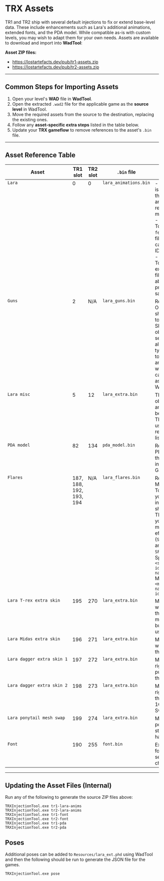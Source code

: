 # TRX Assets

TR1 and TR2 ship with several default injections to fix or extend base-level
data. These include enhancements such as Lara's additional animations, extended
fonts, and the PDA model. While compatible as-is with custom levels, you may
wish to adapt them for your own needs. Assets are available to download and
import into **WadTool**:

**Asset ZIP files:**  
- https://lostartefacts.dev/pub/tr1-assets.zip  
- https://lostartefacts.dev/pub/tr2-assets.zip  

---

## Common Steps for Importing Assets

1. Open your level's **WAD** file in **WadTool**.
2. Open the extracted `.wad2` file for the applicable game as the
**source level** in WadTool.
3. Move the required assets from the source to the destination, replacing the
existing ones.
4. Follow any **asset-specific extra steps** listed in the table below.
5. Update your **TRX gameflow** to remove references to the asset's `.bin` file.

---

## Asset Reference Table

<table>
  <thead>
    <tr>
      <th>Asset</th>
      <th>TR1 slot</th>
      <th>TR2 slot</th>
      <th><code>.bin</code> file</th>
      <th>Comments/extra steps</th>
    </tr>
  </thead>
  <tbody>
    <tr valign="top">
      <td><code>Lara</code></td>
      <td>0</td>
      <td>0</td>
      <td><code>lara_animations.bin</code></td>
      <td>
        - If Lara's appearance is customised, move the source object to another slot and replace meshes manually.<br>
        - <strong>TR1 only:</strong> In TombEditor, add <code>wet-feet.xml</code> from the zip file above to the sound catalogue (adds sound IDs 15 &amp; 17).<br>
        - <strong>TR1 only:</strong> Point TombEditor to the extracted wet feet <code>.wav</code> files extracted from above, or otherwise, provide your own samples for these SFX.
      </td>
    </tr>
    <tr valign="top">
      <td><code>Guns</code></td>
      <td>2</td>
      <td>N/A</td>
      <td><code>lara_guns.bin</code></td>
      <td>
        Relevant to TR1 only. OG TR1 had Lara's shotgun as part of her torso mesh in the Lara Shotgun Animation object. Later games separated this out to allow for different rifle type guns.
        If you wish to replace the shotgun and/or Lara's hands while equipping it, you can use the given file as a basis for your WAD.
      </td>
    </tr>
    <tr valign="top">
      <td><code>Lara misc</code></td>
      <td>5</td>
      <td>12</td>
      <td><code>lara_extra.bin</code></td>
      <td>
        This is a combined object with all extra animations shared between TR1 and TR2. The meshes are not used for meshswaps, refer to later objects listed below.
      </td>
    </tr>
    <tr valign="top">
      <td><code>PDA model</code></td>
      <td>82</td>
      <td>134</td>
      <td><code>pda_model.bin</code></td>
      <td>
        Replaces the original PDA model with one that animates - used in-game for the Gameplay options UI.
      </td>
    </tr>
    <tr valign="top">
      <td><code>Flares</code></td>
      <td>187, 188, 192, 193, 194</td>
      <td>N/A</td>
      <td><code>lara_flares.bin</code></td>
      <td>
        Relevant to TR1 only. Make sure to update TombEditor catalogs so you can place pickups in your level. The IDs should match your TR1X catalog IDs, and you will also need to
        manually assign sound effects (<code>SFX_LARA_FLARE_IGNITE</code> and <code>SFX_LARA_FLARE_BURN</code>) <br />
        SpriteSequences.xml: <code>&lt;sprite_sequence id="187" name="Flares" /&gt;</code><br />
        Moveables.xml: <code>&lt;moveable id="188" name="Flares" id2="187" /&gt;</code>
      </td>
    </tr>
    <tr valign="top">
      <td><code>Lara T-rex extra skin</code></td>
      <td>195</td>
      <td>270</td>
      <td><code>lara_extra.bin</code></td>
      <td>
        Mesh swap for Lara when she is mauled by the t-rex. No default meshes exist for TR2, but this slot can be used if desired.
      </td>
    </tr>
    <tr valign="top">
      <td><code>Lara Midas extra skin</code></td>
      <td>196</td>
      <td>271</td>
      <td><code>lara_extra.bin</code></td>
      <td>
        Mesh swap for Lara when she stands on the Midas hand.
      </td>
    </tr>
    <tr valign="top">
      <td><code>Lara&nbsp;dagger&nbsp;extra&nbsp;skin&nbsp;1</code></td>
      <td>197</td>
      <td>272</td>
      <td><code>lara_extra.bin</code></td>
      <td>
        Mesh swap for Lara's right hand when she pulls the dagger from the dragon.
      </td>
    </tr>
    <tr valign="top">
      <td><code>Lara&nbsp;dagger&nbsp;extra&nbsp;skin&nbsp;2</code></td>
      <td>198</td>
      <td>273</td>
      <td><code>lara_extra.bin</code></td>
      <td>
        Mesh swap for Lara's right hand and hips if the extra anims 15 or 16 are used (Home Sweet Home).
      </td>
    </tr>
    <tr valign="top">
      <td><code>Lara ponytail mesh swap</code></td>
      <td>199</td>
      <td>274</td>
      <td><code>lara_extra.bin</code></td>
      <td>
        Mesh swap for Lara's ponytail when she stands on the Midas hand.
      </td>
    </tr>
    <tr valign="top">
      <td><code>Font</code></td>
      <td>190</td>
      <td>255</td>
      <td><code>font.bin</code></td>
      <td>Extends the original font sequence with several additional characters and icons.</td>
    </tr>
  </tbody>
</table>

---

## Updating the Asset Files (Internal)

Run any of the following to generate the source ZIP files above:

```
TRXInjectionTool.exe tr1-lara-anims
TRXInjectionTool.exe tr2-lara-anims
TRXInjectionTool.exe tr1-font
TRXInjectionTool.exe tr2-font
TRXInjectionTool.exe tr1-pda
TRXInjectionTool.exe tr2-pda
```

## Poses

Additional poses can be added to `Resources/lara_ext.phd` using WadTool and then
the following should be run to generate the JSON file for the games.

```
TRXInjectionTool.exe pose
```
